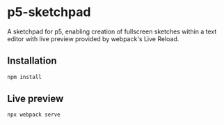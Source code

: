 # p5-sketchpad

A sketchpad for p5, enabling creation of fullscreen sketches within a text editor with live preview provided by webpack's Live Reload.

## Installation 

```sh
npm install
```

## Live preview

```sh
npx webpack serve
```
